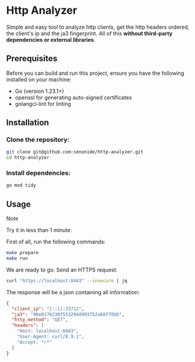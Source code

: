 # Http Analyzer
Simple and easy tool to analyze http clients, get the http headers ordered, the client's ip and the ja3 fingerprint. All of this **without third-party dependencies or external libraries**.

## Prerequisites
Before you can build and run this project, ensure you have the following installed on your machine:
- Go (version 1.23.1+)
- openssl for generating auto-signed certificates
- golangci-lint for linting

## Installation
### Clone the repository:
```bash
git clone git@github.com:senonide/http-analyzer.git
cd http-analyzer
```

### Install dependencies:
```bash
go mod tidy
```

## Usage

> [!NOTE]
> Try it in less than 1 minute:

First of all, run the following commands:
```bash
make prepare
make run
```

We are ready to go. Send an HTTPS request:
```bash
curl "https://localhost:8443" --insecure | jq
```
The response will be a json containing all information:
```json
{
  "client_ip": "[::1]:33712",
  "ja3": "90e8176230f553294d993752a60f78bb",
  "http_method": "GET",
  "headers": [
    "Host: localhost:8443",
    "User-Agent: curl/8.9.1",
    "Accept: */*"
  ]
}
```
